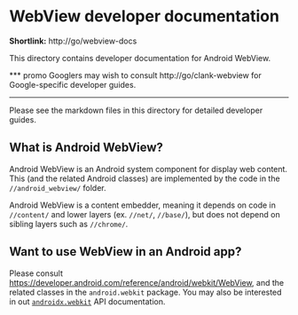 # WebView developer documentation

**Shortlink:** http://go/webview-docs

This directory contains developer documentation for Android WebView.

*** promo
Googlers may wish to consult http://go/clank-webview for Google-specific
developer guides.
***

Please see the markdown files in this directory for detailed developer guides.

## What is Android WebView?

Android WebView is an Android system component for display web content. This
(and the related Android classes) are implemented by the code in the
`//android_webview/` folder.

Android WebView is a content embedder, meaning it depends on code in
`//content/` and lower layers (ex. `//net/`, `//base/`), but does not depend on
sibling layers such as `//chrome/`.

## Want to use WebView in an Android app?

Please consult https://developer.android.com/reference/android/webkit/WebView,
and the related classes in the `android.webkit` package. You may also be
interested in out
[`androidx.webkit`](https://developer.android.com/reference/androidx/webkit/WebViewCompat)
API documentation.
